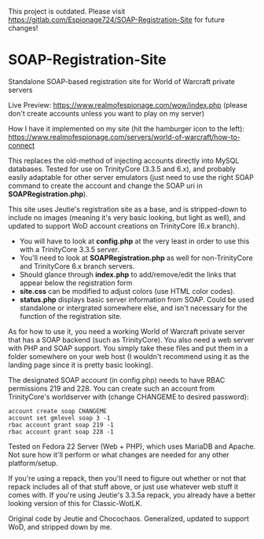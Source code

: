 This project is outdated. Please visit https://gitlab.com/Espionage724/SOAP-Registration-Site for future changes!

# SOAP-Registration-Site
Standalone SOAP-based registration site for World of Warcraft private servers

Live Preview: https://www.realmofespionage.com/wow/index.php
(please don't create accounts unless you want to play on my server)

How I have it implemented on my site (hit the hamburger icon to the left): https://www.realmofespionage.com/servers/world-of-warcraft/how-to-connect

This replaces the old-method of injecting accounts directly into MySQL databases. Tested for use on TrinityCore (3.3.5 and 6.x), and probably easily adaptable for other server emulators (just need to use the right SOAP command to create the account and change the SOAP uri in **SOAPRegistration.php**).

This site uses Jeutie's registration site as a base, and is stripped-down to include no images (meaning it's very basic looking, but light as well), and updated to support WoD account creations on TrinityCore (6.x branch).

- You will have to look at **config.php** at the very least in order to use this with a TrinityCore 3.3.5 server.
- You'll need to look at **SOAPRegistration.php** as well for non-TrinityCore and TrinityCore 6.x branch servers.
- Should glance through **index.php** to add/remove/edit the links that appear below the registration form
- **site.css** can be modified to adjust colors (use HTML color codes).
- **status.php** displays basic server information from SOAP. Could be used standalone or intergrated somewhere else, and isn't necessary for the function of the registration site.

As for how to use it, you need a working World of Warcraft private server that has a SOAP backend (such as TrinityCore). You also need a web server with PHP and SOAP support. You simply take these files and put them in a folder somewhere on your web host (I wouldn't recommend using it as the landing page since it is pretty basic looking).

The designated SOAP account (in config.php) needs to have RBAC permissions 219 and 228. You can create such an account from TrinityCore's worldserver with (change CHANGEME to desired password):

```
account create soap CHANGEME
account set gmlevel soap 3 -1
rbac account grant soap 219 -1
rbac account grant soap 228 -1
```

Tested on Fedora 22 Server (Web + PHP), which uses MariaDB and Apache. Not sure how it'll perform or what changes are needed for any other platform/setup.

If you're using a repack, then you'll need to figure out whether or not that repack includes all of that stuff above, or just use whatever web stuff it comes with. If you're using Jeutie's 3.3.5a repack, you already have a better looking version of this for Classic-WotLK.

Original code by Jeutie and Chocochaos. Generalized, updated to support WoD, and stripped down by me.
